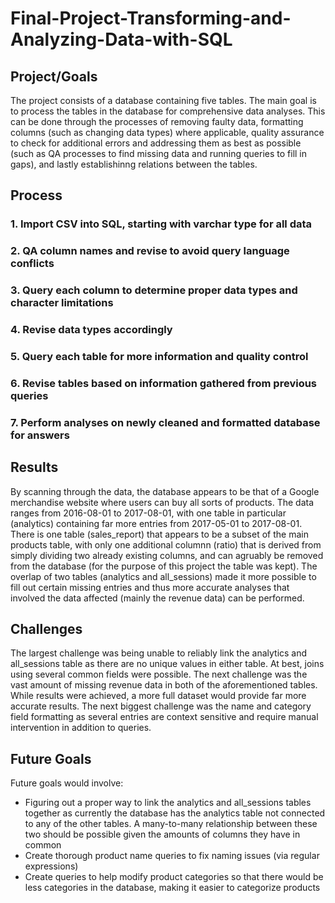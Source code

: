# Final-Project-Transforming-and-Analyzing-Data-with-SQL

## Project/Goals
The project consists of a database containing five tables. The main goal is to process the tables in the database for comprehensive data analyses. This can be done through the processes of removing faulty data, formatting columns (such as changing data types) where applicable, quality assurance to check for additional errors and addressing them as best as possible (such as QA processes to find missing data and running queries to fill in gaps), and lastly establishinng relations between the tables.

## Process
### 1. Import CSV into SQL, starting with varchar type for all data
### 2. QA column names and revise to avoid query language conflicts
### 3. Query each column to determine proper data types and character limitations
### 4. Revise data types accordingly
### 5. Query each table for more information and quality control
### 6. Revise tables based on information gathered from previous queries
### 7. Perform analyses on newly cleaned and formatted database for answers

## Results
By scanning through the data, the database appears to be that of a Google merchandise website where users can buy all sorts of products. The data ranges from 2016-08-01 to 2017-08-01, with one table in particular (analytics) containing far more entries from 2017-05-01 to 2017-08-01. There is one table (sales_report) that appears to be a subset of the main products table, with only one additional columnn (ratio) that is derived from simply dividing two already existing columns, and can agruably be removed from the database (for the purpose of this project the table was kept). The overlap of two tables (analytics and all_sessions) made it more possible to fill out certain missing entries and thus more accurate analyses that involved the data affected (mainly the revenue data) can be performed.

## Challenges 
The largest challenge was being unable to reliably link the analytics and all_sessions table as there are no unique values in either table. At best, joins using several common fields were possible. The next challenge was the vast amount of missing revenue data in both of the aforementioned tables. While results were achieved, a more full dataset would provide far more accurate results. The next biggest challenge was the name and category field formatting as several entries are context sensitive and require manual intervention in addition to queries.

## Future Goals
Future goals would involve:
- Figuring out a proper way to link the analytics and all_sessions tables together as currently the database has the analytics table not connected to any of the other tables. A many-to-many relationship between these two should be possible given the amounts of columns they have in common
- Create thorough product name queries to fix naming issues (via regular expressions)
- Create queries to help modify product categories so that there would be less categories in the database, making it easier to categorize products
